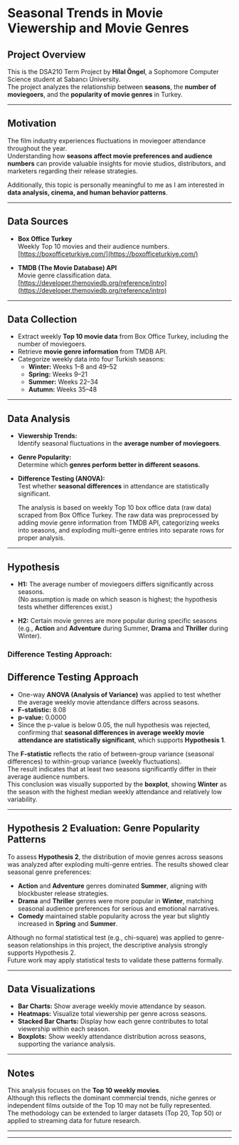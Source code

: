# Seasonal Trends in Movie Viewership and Movie Genres

## Project Overview
This is the DSA210 Term Project by **Hilal Öngel**, a Sophomore Computer Science student at Sabancı University.  
The project analyzes the relationship between **seasons**, the **number of moviegoers**, and the **popularity of movie genres** in Turkey.

---

## Motivation
The film industry experiences fluctuations in moviegoer attendance throughout the year.  
Understanding how **seasons affect movie preferences and audience numbers** can provide valuable insights for movie studios, distributors, and marketers regarding their release strategies.  

Additionally, this topic is personally meaningful to me as I am interested in **data analysis, cinema, and human behavior patterns**.

---

## Data Sources
- **Box Office Turkey**  
  Weekly Top 10 movies and their audience numbers.  
  [https://boxofficeturkiye.com/](https://boxofficeturkiye.com/)

- **TMDB (The Movie Database) API**  
  Movie genre classification data.  
  [https://developer.themoviedb.org/reference/intro](https://developer.themoviedb.org/reference/intro)

---

## Data Collection
- Extract weekly **Top 10 movie data** from Box Office Turkey, including the number of moviegoers.
- Retrieve **movie genre information** from TMDB API.
- Categorize weekly data into four Turkish seasons:
  - **Winter:** Weeks 1–8 and 49–52  
  - **Spring:** Weeks 9–21  
  - **Summer:** Weeks 22–34  
  - **Autumn:** Weeks 35–48  

---

## Data Analysis
- **Viewership Trends:**  
  Identify seasonal fluctuations in the **average number of moviegoers**.
- **Genre Popularity:**  
  Determine which **genres perform better in different seasons**.
- **Difference Testing (ANOVA):**  
  Test whether **seasonal differences** in attendance are statistically significant.

  The analysis is based on weekly Top 10 box office data (raw data) scraped from Box Office Turkey.
The raw data was preprocessed by adding movie genre information from TMDB API, categorizing weeks into seasons, and exploding multi-genre entries into separate rows for proper analysis.

---

## Hypothesis

- **H1:** The average number of moviegoers differs significantly across seasons.  
  (No assumption is made on which season is highest; the hypothesis tests whether differences exist.)

- **H2:** Certain movie genres are more popular during specific seasons  
  (e.g., **Action** and **Adventure** during Summer, **Drama** and **Thriller** during Winter).

### Difference Testing Approach:
##  Difference Testing Approach

- One-way **ANOVA (Analysis of Variance)** was applied to test whether the average weekly movie attendance differs across seasons.
- **F-statistic:** 8.08  
- **p-value:** 0.0000
- Since the p-value is below 0.05, the null hypothesis was rejected, confirming that **seasonal differences in average weekly movie attendance are statistically significant**, which supports **Hypothesis 1**.

The **F-statistic** reflects the ratio of between-group variance (seasonal differences) to within-group variance (weekly fluctuations).  
The result indicates that at least two seasons significantly differ in their average audience numbers.  
This conclusion was visually supported by the **boxplot**, showing **Winter** as the season with the highest median weekly attendance and relatively low variability.

---

##  Hypothesis 2 Evaluation: Genre Popularity Patterns

To assess **Hypothesis 2**, the distribution of movie genres across seasons was analyzed after exploding multi-genre entries. The results showed clear seasonal genre preferences:

- **Action** and **Adventure** genres dominated **Summer**, aligning with blockbuster release strategies.
- **Drama** and **Thriller** genres were more popular in **Winter**, matching seasonal audience preferences for serious and emotional narratives.
- **Comedy** maintained stable popularity across the year but slightly increased in **Spring** and **Summer**.

Although no formal statistical test (e.g., chi-square) was applied to genre-season relationships in this project, the descriptive analysis strongly supports Hypothesis 2.  
Future work may apply statistical tests to validate these patterns formally.

---

##  Data Visualizations

-  **Bar Charts:** Show average weekly movie attendance by season.
-  **Heatmaps:** Visualize total viewership per genre across seasons.
-  **Stacked Bar Charts:** Display how each genre contributes to total viewership within each season.
-  **Boxplots:** Show weekly attendance distribution across seasons, supporting the variance analysis.

---

##  Notes

This analysis focuses on the **Top 10 weekly movies**.  
Although this reflects the dominant commercial trends, niche genres or independent films outside of the Top 10 may not be fully represented.  
The methodology can be extended to larger datasets (Top 20, Top 50) or applied to streaming data for future research.

---

---

